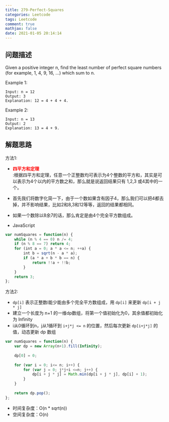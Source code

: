 ```yaml
---
title: 279-Perfect-Squares
categories: Leetcode
tags: Leetcode
comment: true
mathjax: false
date: 2021-01-05 20:14:14
---
```


## 问题描述

Given a positive integer n, find the least number of perfect square numbers (for example, 1, 4, 9, 16, ...) which sum to n.

Example 1:
```
Input: n = 12
Output: 3 
Explanation: 12 = 4 + 4 + 4.
```
<!--more-->
Example 2:
```
Input: n = 13
Output: 2
Explanation: 13 = 4 + 9.
```


## 解题思路

方法1:

- **<div style = "color: red">四平方和定理</div>**:根据四平方和定理，任意一个正整数均可表示为4个整数的平方和，其实是可以表示为4个以内的平方数之和，那么就是说返回结果只有 1,2,3 或4其中的一个。
- 首先我们将数字化简一下，由于一个数如果含有因子4，那么我们可以把4都去掉，并不影响结果，比如2和8,3和12等等，返回的结果都相同。
- 如果一个数除以8余7的话，那么肯定是由4个完全平方数组成。


- JavaScript

```JavaScript
var numSquares = function(n) {
    while (n % 4 == 0) n /= 4;
    if (n % 8 == 7) return 4;
    for (int a = 0; a * a <= n; ++a) {
        int b = sqrt(n - a * a);
        if (a * a + b * b == n) {
            return !!a + !!b;
        }
    }
    return 3;
};

```

方法2:

- `dp[i]` 表示正整数i能少能由多个完全平方数组成，用 `dp[i]` 来更新 `dp[i + j * j]`
- 建立一个长度为 n+1 的一维dp数组，将第一个值初始化为0，其余值都初始化为 Infinity
- i从0循环到n，j从1循环到 `i+j*j <= n` 的位置，然后每次更新 `dp[i+j*j]` 的值，动态更新 dp 数组
  
```javascript
var numSquares = function(n) {
    var dp = new Array(n+1).fill(Infinity);
    
    dp[0] = 0;
    
    for (var i = 0; i<= n; i++) {
        for (var j = 0; j*j+i <=n; j++) {
            dp[i + j * j] = Math.min(dp[i + j * j], dp[i] + 1);
        }
    }
    
    return dp.pop();
};
```



- 时间复杂度：O(n * sqrt(n))
- 空间复杂度：O(n)

